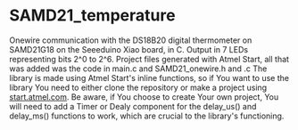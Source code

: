 # SAMD21_temperature
 Onewire communication with the DS18B20 digital thermometer on SAMD21G18 on the Seeeduino Xiao board, in C. Output in 7 LEDs representing bits 2^0 to 2^6.
 Project files generated with Atmel Start, all that was added was the code in main.c and SAMD21_onewire.h and .c
 The library is made using Atmel Start's inline functions, so if You want to use the library You need to either clone the repository or make a project using [start.atmel.com](start.atmel.com). Be aware, if You choose to create Your own project, You will need to add a Timer or Dealy component for the delay_us() and delay_ms() functions to work, which are crucial to the library's functioning.
